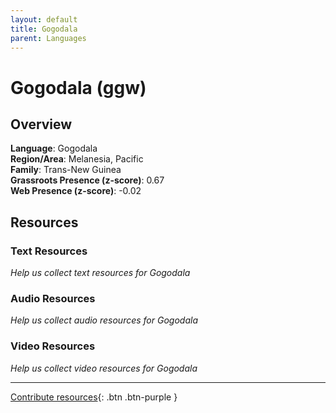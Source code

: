 ```yaml
---
layout: default
title: Gogodala
parent: Languages
---
```


# Gogodala (ggw)

## Overview

**Language**: Gogodala  
**Region/Area**: Melanesia, Pacific  
**Family**: Trans-New Guinea  
**Grassroots Presence (z-score)**: 0.67  
**Web Presence (z-score)**: -0.02  

## Resources

### Text Resources
*Help us collect text resources for Gogodala*

### Audio Resources
*Help us collect audio resources for Gogodala*

### Video Resources
*Help us collect video resources for Gogodala*

---

[Contribute resources](https://forms.office.com/e/1SfLJx3u1r){: .btn .btn-purple }
